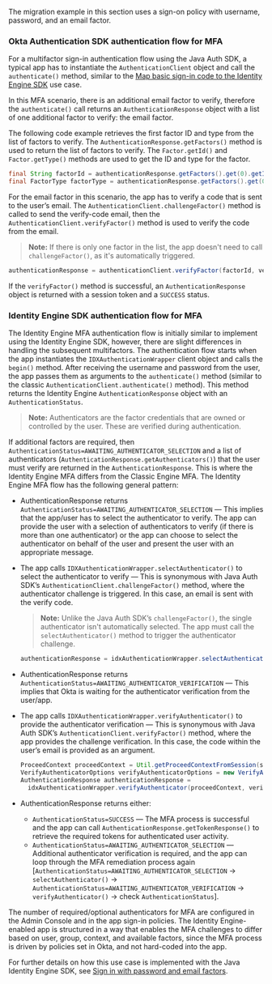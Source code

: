 The migration example in this section uses a sign-on policy with username, password, and an email factor.

### Okta Authentication SDK authentication flow for MFA

For a multifactor sign-in authentication flow using the Java Auth SDK, a typical app has to instantiate the `AuthenticationClient` object and call the `authenticate()` method, similar to the [Map basic sign-in code to the Identity Engine SDK](#map-basic-sign-in-code-to-the-identity-engine-sdk) use case.

In this MFA scenario, there is an additional email factor to verify, therefore the `authenticate()` call returns an `AuthenticationResponse` object with a list of one additional factor to verify: the email factor.

The following code example retrieves the first factor ID and type from the list of factors to verify. The `AuthenticationResponse.getFactors()` method is used to return the list of factors to verify. The `Factor.getId()` and `Factor.getType()` methods are used to get the ID and type for the factor.

```java
final String factorId = authenticationResponse.getFactors().get(0).getId();
final FactorType factorType = authenticationResponse.getFactors().get(0).getType();
```

For the email factor in this scenario, the app has to verify a code that is sent to the user’s email. The `AuthenticationClient.challengeFactor()` method is called to send the verify-code email, then the `AuthenticationClient.verifyFactor()` method is used to verify the code from the email.

> **Note:** If there is only one factor in the list, the app doesn't need to call `challengeFactor()`, as it's automatically triggered.

```java
authenticationResponse = authenticationClient.verifyFactor(factorId, verifyPassCodeFactorRequest, ignoringStateHandler);
```

If the `verifyFactor()` method is successful, an `AuthenticationResponse` object is returned with a session token and a `SUCCESS` status.

### Identity Engine SDK authentication flow for MFA

The Identity Engine MFA authentication flow is initially similar to implement using the Identity Engine SDK, however, there are slight differences in handling the subsequent multifactors. The authentication flow starts when the app instantiates the `IDXAuthenticationWrapper` client object and calls the `begin()` method. After receiving the username and password from the user, the app passes them as arguments to the `authenticate()` method (similar to the classic `AuthenticationClient.authenticate()` method). This method returns the Identity Engine `AuthenticationResponse` object with an `AuthenticationStatus`.

> **Note:** Authenticators are the factor credentials that are owned or controlled by the user. These are verified during authentication.

If additional factors are required, then `AuthenticationStatus=AWAITING_AUTHENTICATOR_SELECTION` and a list of authenticators (`AuthenticationResponse.getAuthenticators()`) that the user must verify are returned in the `AuthenticationResponse`. This is where the Identity Engine MFA differs from the Classic Engine MFA. The Identity Engine MFA flow has the following general pattern:

- AuthenticationResponse returns `AuthenticationStatus=AWAITING_AUTHENTICATOR_SELECTION` &mdash; This implies that the app/user has to select the authenticator to verify. The app can provide the user with a selection of authenticators to verify (if there is more than one authenticator) or the app can choose to select the authenticator on behalf of the user and present the user with an appropriate message.

- The app calls `IDXAuthenticationWrapper.selectAuthenticator()` to select the authenticator to verify &mdash; This is synonymous with Java Auth SDK’s `AuthenticationClient.challengeFactor()` method, where the authenticator challenge is triggered. In this case, an email is sent with the verify code.

  > **Note:** Unlike the Java Auth SDK’s `challengeFactor()`, the single authenticator isn't automatically selected. The app must call the `selectAuthenticator()` method to trigger the authenticator challenge.

  ```java
  authenticationResponse = idxAuthenticationWrapper.selectAuthenticator(proceedContext, authenticator);
  ```

- AuthenticationResponse returns `AuthenticationStatus=AWAITING_AUTHENTICATOR_VERIFICATION` &mdash; This implies that Okta is waiting for the authenticator verification from the user/app.

- The app calls `IDXAuthenticationWrapper.verifyAuthenticator()` to provide the authenticator verification  &mdash; This is synonymous with Java Auth SDK’s `AuthenticationClient.verifyFactor()` method, where the app provides the challenge verification. In this case, the code within the user’s email is provided as an argument.

  ```java
  ProceedContext proceedContext = Util.getProceedContextFromSession(session);
  VerifyAuthenticatorOptions verifyAuthenticatorOptions = new VerifyAuthenticatorOptions(code);
  AuthenticationResponse authenticationResponse =
    idxAuthenticationWrapper.verifyAuthenticator(proceedContext, verifyAuthenticatorOptions);
  ```

- AuthenticationResponse returns either:
  - `AuthenticationStatus=SUCCESS` &mdash; The MFA process is successful and the app can call `AuthenticationResponse.getTokenResponse()` to retrieve the required tokens for authenticated user activity.
  - `AuthenticationStatus=AWAITING_AUTHENTICATOR_SELECTION` &mdash; Additional authenticator verification is required, and the app can loop through the MFA remediation process again [`AuthenticationStatus=AWAITING_AUTHENTICATOR_SELECTION` -> `selectAuthenticator()` -> `AuthenticationStatus=AWAITING_AUTHENTICATOR_VERIFICATION` -> `verifyAuthenticator()` -> check `AuthenticationStatus`].

The number of required/optional authenticators for MFA are configured in the Admin Console and in the app sign-in policies. The Identity Engine-enabled app is structured in a way that enables the MFA challenges to differ based on user, group, context, and available factors, since the MFA process is driven by policies set in Okta, and not hard-coded into the app.

For further details on how this use case is implemented with the Java Identity Engine SDK, see [Sign in with password and email factors](/docs/guides/oie-embedded-sdk-use-case-sign-in-pwd-email/java/main/).

